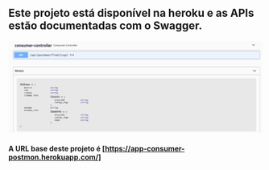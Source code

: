 ## Este projeto está disponível na heroku e as APIs estão documentadas com o Swagger.

![Abaixo está a representação da documentação das APIs com o SWAGGER](https://github.com/muriloalvesdev/ConsumerApiPostmonExample/blob/master/src/main/resources/documention-api-oficial/doc.png)


#### A URL base deste projeto é [https://app-consumer-postmon.herokuapp.com/]
